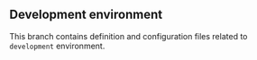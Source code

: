 ## Development environment 

This branch contains definition and configuration files related to `development` environment. 